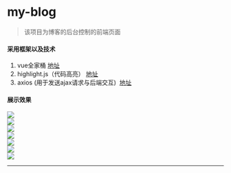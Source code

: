 # my-blog
> 该项目为博客的后台控制的前端页面
#### 采用框架以及技术
1. vue全家桶      [地址](https://cn.vuejs.org/)
2. highlight.js（代码高亮）     [地址](https://highlightjs.org/)
3. axios (用于发送ajax请求与后端交互)  [地址](https://github.com/axios/axios)
#### 展示效果<br>
![][home]</br>
![][message]</br>
![][selectBar]</br>
![][blogs]</br>
![][singer]</br>
![][Playsong]</br>
![][blogs]</br>

--------------------------------
[home]:https://github.com/923035434/my-blog/blob/master/页面展示/home.png
[message]:https://github.com/923035434/my-blog/blob/master/页面展示/message.png
[selectBar]:https://github.com/923035434/my-blog/blob/master/页面展示/selectBar.png
[blogs]:https://github.com/923035434/my-blog/blob/master/页面展示/blogs.png
[singer]:https://github.com/923035434/my-blog/blob/master/页面展示/singer.png
[Playsong]:https://github.com/923035434/my-blog/blob/master/页面展示/Playsong.png
[blogs]:https://github.com/923035434/my-blog/blob/master/页面展示/blogs.png
